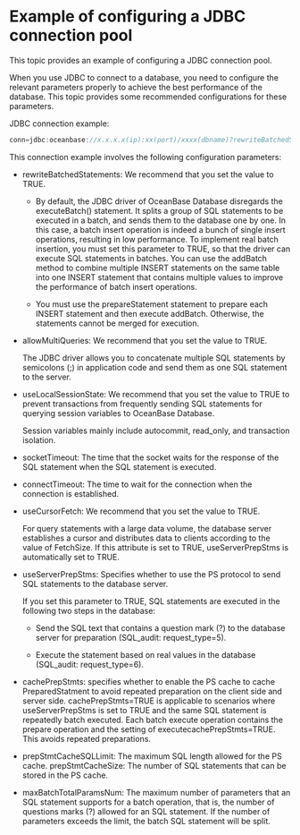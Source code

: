 # Example of configuring a JDBC connection pool

This topic provides an example of configuring a JDBC connection pool.

When you use JDBC to connect to a database, you need to configure the relevant parameters properly to achieve the best performance of the database. This topic provides some recommended configurations for these parameters.

JDBC connection example:

```java
conn=jdbc:oceanbase://x.x.x.x(ip):xx(port)/xxxx(dbname)?rewriteBatchedStatements=TRUE&allowMultiQueries=TRUE&useLocalSessionState=TRUE&useUnicode=TRUE&characterEncoding=utf-8&socketTimeout=3000000&connectTimeout=60000
```

This connection example involves the following configuration parameters:

* rewriteBatchedStatements: We recommend that you set the value to TRUE.

   * By default, the JDBC driver of OceanBase Database disregards the executeBatch() statement. It splits a group of SQL statements to be executed in a batch, and sends them to the database one by one. In this case, a batch insert operation is indeed a bunch of single insert operations, resulting in low performance. To implement real batch insertion, you must set this parameter to TRUE, so that the driver can execute SQL statements in batches. You can use the addBatch method to combine multiple INSERT statements on the same table into one INSERT statement that contains multiple values to improve the performance of batch insert operations.

   * You must use the prepareStatement statement to prepare each INSERT statement and then execute addBatch. Otherwise, the statements cannot be merged for execution.

* allowMultiQueries: We recommend that you set the value to TRUE.

   The JDBC driver allows you to concatenate multiple SQL statements by semicolons (;) in application code and send them as one SQL statement to the server.

* useLocalSessionState: We recommend that you set the value to TRUE to prevent transactions from frequently sending SQL statements for querying session variables to OceanBase Database.

   Session variables mainly include autocommit, read_only, and transaction isolation.

* socketTimeout: The time that the socket waits for the response of the SQL statement when the SQL statement is executed.

* connectTimeout: The time to wait for the connection when the connection is established.

* useCursorFetch: We recommend that you set the value to TRUE.

   For query statements with a large data volume, the database server establishes a cursor and distributes data to clients according to the value of FetchSize. If this attribute is set to TRUE, useServerPrepStms is automatically set to TRUE.

* useServerPrepStms: Specifies whether to use the PS protocol to send SQL statements to the database server.

   If you set this parameter to TRUE, SQL statements are executed in the following two steps in the database:
   *  Send the SQL text that contains a question mark (?) to the database server for preparation (SQL_audit: request_type=5).

   * Execute the statement based on real values in the database (SQL_audit: request_type=6).

* cachePrepStmts: specifies whether to enable the PS cache to cache PreparedStatment to avoid repeated preparation on the client side and server side. cachePrepStmts=TRUE is applicable to scenarios where useServerPrepStms is set to TRUE and the same SQL statement is repeatedly batch executed. Each batch execute operation contains the prepare operation and the setting of executecachePrepStmts=TRUE. This avoids repeated preparations.

* prepStmtCacheSQLLimit: The maximum SQL length allowed for the PS cache. prepStmtCacheSize: The number of SQL statements that can be stored in the PS cache.

* maxBatchTotalParamsNum: The maximum number of parameters that an SQL statement supports for a batch operation, that is, the number of questions marks (?) allowed for an SQL statement.  If the number of parameters exceeds the limit, the batch SQL statement will be split.
